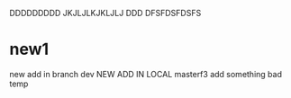 DDDDDDDDD
JKJLJLKJKLJLJ
DDD
DFSFDSFDSFS
# new1
new add in branch dev
NEW ADD IN LOCAL masterf3
add something bad temp

